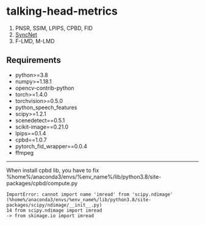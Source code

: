 # talking-head-metrics
1. PNSR, SSIM, LPIPS, CPBD, FID
2. [SyncNet](https://github.com/joonson/syncnet_python)
3. F-LMD, M-LMD

## Requirements
- python>=3.8
- numpy>=1.18.1
- opencv-contrib-python
- torch>=1.4.0
- torchvision>=0.5.0
- python_speech_features
- scipy>=1.2.1
- scenedetect==0.5.1
- scikit-image==0.21.0
- lpips==0.1.4
- cpbd==1.0.7
- pytorch_fid_wrapper==0.0.4
- ffmpeg

---
When install cpbd lib, you have to fix %home%/anaconda3/envs/%env_name%/lib/python3.8/site-packages/cpbd/compute.py
```
ImportError: cannot import name 'imread' from 'scipy.ndimage' (%home%/anaconda3/envs/%env_name%/lib/python3.8/site-packages/scipy/ndimage/__init__.py)
14 from scipy.ndimage import imread
-> from skimage.io import imread
```
